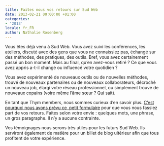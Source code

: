 ```yaml
---
title: Faites nous vos retours sur Sud Web
date: 2013-02-21 00:00:00 +01:00
categories:
- '2013'
locale: fr_FR
author: Nathalie Rosenberg
---
```


Vous êtes déjà venu à Sud Web. Vous avez suivi les conférences, les ateliers, discuté avec des gens que vous ne connaissiez pas, échangé sur des méthodes, des pratiques, des outils. Bref, vous avez certainement passé un bon moment. Mais au final, qu&rsquo;en avez-vous retiré ? Ce que vous avez appris a-t-il changé ou influencé votre quotidien ?

Vous avez expérimenté de nouveaux outils ou de nouvelles méthodes, trouvé de nouveaux partenaires ou de nouveaux collaborateurs, décroché un nouveau job, élargi votre réseau professionnel, ou simplement trouvé de nouveaux copains (voire même l&rsquo;âme sœur ? Qui sait).

En tant que Thym members, nous sommes curieux d&rsquo;en savoir plus. <a title="Le formulaire sur Google Form" href="http://past.is/01Hg" target="_blank">C&rsquo;est pourquoi nous avons prévu ce  petit formulaire</a> pour que vous nous fassiez part de vos retours. Faites selon votre envie : quelques mots, une phrase, un gros paragraphe. Il n&rsquo;y a aucune contrainte.

Vos témoignages nous serons très utiles pour les futurs Sud Web. Ils serviront également de matière pour un billet de blog ultérieur afin que tous profitent de votre expérience.
